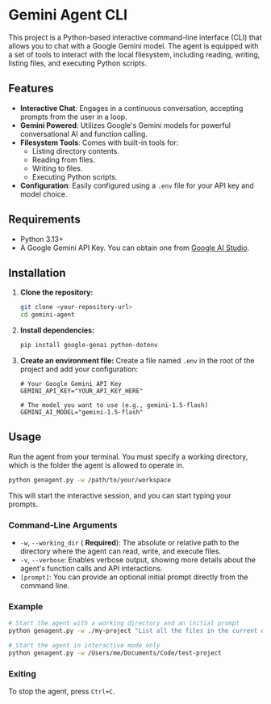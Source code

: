 # Gemini Agent CLI

This project is a Python-based interactive command-line interface (CLI) that allows you to chat with a Google Gemini model. The agent is equipped with a set of tools to interact with the local filesystem, including reading, writing, listing files, and executing Python scripts.

## Features

- **Interactive Chat**: Engages in a continuous conversation, accepting prompts from the user in a loop.
- **Gemini Powered**: Utilizes Google's Gemini models for powerful conversational AI and function calling.
- **Filesystem Tools**: Comes with built-in tools for:
  - Listing directory contents.
  - Reading from files.
  - Writing to files.
  - Executing Python scripts.
- **Configuration**: Easily configured using a `.env` file for your API key and model choice.

## Requirements

- Python 3.13+
- A Google Gemini API Key. You can obtain one from [Google AI Studio](https://aistudio.google.com/app/apikey).

## Installation

1.  **Clone the repository:**
    ```bash
    git clone <your-repository-url>
    cd gemini-agent
    ```

2.  **Install dependencies:**
    ```bash
    pip install google-genai python-dotenv
    ```

3.  **Create an environment file:**
    Create a file named `.env` in the root of the project and add your configuration:
    ```env
    # Your Google Gemini API Key
    GEMINI_API_KEY="YOUR_API_KEY_HERE"

    # The model you want to use (e.g., gemini-1.5-flash)
    GEMINI_AI_MODEL="gemini-1.5-flash"
    ```

## Usage

Run the agent from your terminal. You must specify a working directory, which is the folder the agent is allowed to operate in.

```bash
python genagent.py -w /path/to/your/workspace
```

This will start the interactive session, and you can start typing your prompts.

### Command-Line Arguments

- `-w`, `--working_dir` ( **Required**): The absolute or relative path to the directory where the agent can read, write, and execute files.
- `-v`, `--verbose`: Enables verbose output, showing more details about the agent's function calls and API interactions.
- `[prompt]`: You can provide an optional initial prompt directly from the command line.

### Example

```bash
# Start the agent with a working directory and an initial prompt
python genagent.py -w ./my-project "List all the files in the current directory."

# Start the agent in interactive mode only
python genagent.py -w /Users/me/Documents/Code/test-project
```

### Exiting

To stop the agent, press `Ctrl+C`.
